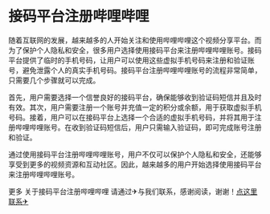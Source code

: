 # 接码平台注册哔哩哔哩

随着互联网的发展，越来越多的人开始关注和使用哔哩哔哩这个视频分享平台。而为了保护个人隐私和安全，很多用户选择使用接码平台来注册哔哩哔哩账号。接码平台提供了临时的手机号码，让用户可以使用这些虚拟手机号码来注册和验证账号，避免泄露个人的真实手机号码。接码平台注册哔哩哔哩账号的流程非常简单，只需要几个步骤就可以完成。

首先，用户需要选择一个信誉良好的接码平台，确保能够收到验证码短信并且及时有效。其次，用户需要注册一个账号并充值一定的积分或余额，用于获取虚拟手机号码。接着，用户可以在接码平台上选择一个合适的虚拟手机号码，并将其用于注册哔哩哔哩账号。在收到验证码短信后，用户只需输入验证码，即可完成账号注册和验证。

通过使用接码平台注册哔哩哔哩账号，用户不仅可以保护个人隐私和安全，还能够享受到更多的视频资源和互动社区。因此，越来越多的用户开始选择使用接码平台来注册哔哩哔哩账号。

更多 关于接码平台注册哔哩哔哩 请通过✈与我们联系，感谢阅读，谢谢！[点这里联系✈](https://ww.k02.cc)